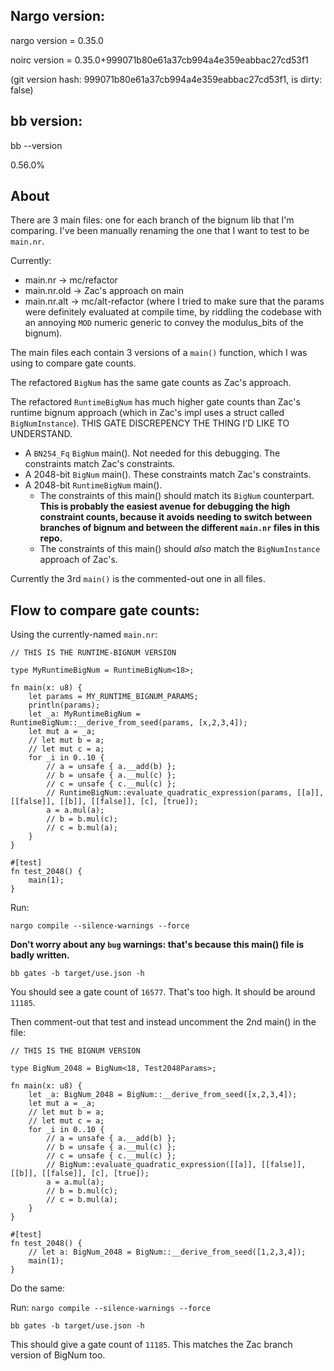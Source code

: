 

## Nargo version:
nargo version = 0.35.0

noirc version = 0.35.0+999071b80e61a37cb994a4e359eabbac27cd53f1

(git version hash: 999071b80e61a37cb994a4e359eabbac27cd53f1, is dirty: false)

## bb version:
bb --version   

0.56.0%

## About

There are 3 main files: one for each branch of the bignum lib that I'm comparing. I've been manually renaming the one that I want to test to be `main.nr`.

Currently:

- main.nr -> mc/refactor
- main.nr.old -> Zac's approach on main
- main.nr.alt -> mc/alt-refactor (where I tried to make sure that the params were definitely evaluated at compile time, by riddling the codebase with an annoying `MOD` numeric generic to convey the modulus_bits of the bignum).


The main files each contain 3 versions of a `main()` function, which I was using to compare gate counts.

The refactored `BigNum` has the same gate counts as Zac's approach.

The refactored `RuntimeBigNum` has much higher gate counts than Zac's runtime bignum approach (which in Zac's impl uses a struct called `BigNumInstance`). THIS GATE DISCREPENCY THE THING I'D LIKE TO UNDERSTAND.

- A `BN254_Fq` `BigNum` main(). Not needed for this debugging. The constraints match Zac's constraints.
- A 2048-bit `BigNum` main(). These constraints match Zac's constraints.
- A 2048-bit `RuntimeBigNum` main().
    - The constraints of this main() should match its `BigNum` counterpart. **This is probably the easiest avenue for debugging the high constraint counts, because it avoids needing to switch between branches of bignum and between the different `main.nr` files in this repo.**
    - The constraints of this main() should _also_ match the `BigNumInstance` approach of Zac's.

Currently the 3rd `main()` is the commented-out one in all files.

## Flow to compare gate counts:

Using the currently-named `main.nr`:

```noir
// THIS IS THE RUNTIME-BIGNUM VERSION

type MyRuntimeBigNum = RuntimeBigNum<18>;

fn main(x: u8) {
    let params = MY_RUNTIME_BIGNUM_PARAMS;
    println(params);
    let _a: MyRuntimeBigNum = RuntimeBigNum::__derive_from_seed(params, [x,2,3,4]);
    let mut a = _a;
    // let mut b = a;
    // let mut c = a;
    for _i in 0..10 {
        // a = unsafe { a.__add(b) };
        // b = unsafe { a.__mul(c) };
        // c = unsafe { c.__mul(c) };
        // RuntimeBigNum::evaluate_quadratic_expression(params, [[a]], [[false]], [[b]], [[false]], [c], [true]);
        a = a.mul(a);
        // b = b.mul(c);
        // c = b.mul(a);
    }
}

#[test]
fn test_2048() {
    main(1);
}
```

Run:

`nargo compile --silence-warnings --force`

**Don't worry about any `bug` warnings: that's because this main() file is badly written.**

`bb gates -b target/use.json -h`


You should see a gate count of `16577`. That's too high. It should be around `11185`.


Then comment-out that test and instead uncomment the 2nd main() in the file:

```noir
// THIS IS THE BIGNUM VERSION

type BigNum_2048 = BigNum<18, Test2048Params>;

fn main(x: u8) {
    let _a: BigNum_2048 = BigNum::__derive_from_seed([x,2,3,4]);
    let mut a = _a;
    // let mut b = a;
    // let mut c = a;
    for _i in 0..10 {
        // a = unsafe { a.__add(b) };
        // b = unsafe { a.__mul(c) };
        // c = unsafe { c.__mul(c) };
        // BigNum::evaluate_quadratic_expression([[a]], [[false]], [[b]], [[false]], [c], [true]);
        a = a.mul(a);
        // b = b.mul(c);
        // c = b.mul(a);
    }
}

#[test]
fn test_2048() {
    // let a: BigNum_2048 = BigNum::__derive_from_seed([1,2,3,4]);
    main(1);
}
```

Do the same:

Run:
`nargo compile --silence-warnings --force`

`bb gates -b target/use.json -h`

This should give a gate count of `11185`. This matches the Zac branch version of BigNum too.